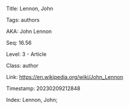 Title:  Lennon, John

Tags:   authors

AKA:    John Lennon

Seq:    16.56

Level:  3 - Article

Class:  author

Link:   https://en.wikipedia.org/wiki/John_Lennon

Timestamp: 20230209212848

Index:  Lennon, John; 
